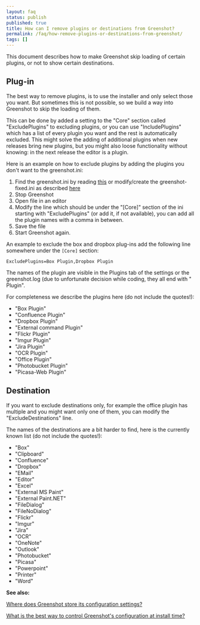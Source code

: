 ```yaml
---
layout: faq
status: publish
published: true
title: How can I remove plugins or destinations from Greenshot?
permalink: /faq/how-remove-plugins-or-destinations-from-greenshot/
tags: []
---
```


This document describes how to make Greenshot skip loading of certain plugins, or not to show certain destinations.

Plug-in
-------

The best way to remove plugins, is to use the installer and only select those you want.
But sometimes this is not possible, so we build a way into Greenshot to skip the loading of them.

This can be done by added a setting to the "Core" section called "ExcludePlugins" to excluding plugins, or you can use "IncludePlugins" which has a list of every plugin you want and the rest is automatically excluded.
This might solve the adding of additional plugins when new releases bring new plugins, but you might also loose functionality without knowing: in the next release the editor is a plugin.

Here is an example on how to exclude plugins by adding the plugins you don't want to the greenshot.ini:

1. Find the greenshot.ini by reading [this](http://getgreenshot.org/faq/where-does-greenshot-store-its-configuration-settings/) or modify/create the greenshot-fixed.ini as described [here](/faq/what-is-the-best-way-to-control-greenshots-configuration-at-install-time/)
2. Stop Greenshot
3. Open file in an editor
4. Modify the line which should be under the "[Core]" section of the ini starting with "ExcludePlugins" (or add it, if not available), you can add all the plugin names with a comma in between.
5. Save the file
6. Start Greenshot again.

An example to exclude the box and dropbox plug-ins add the following line somewhere under the ```[Core]``` section:

```
ExcludePlugins=Box Plugin,Dropbox Plugin
```

The names of the plugin are visible in the Plugins tab of the settings or the greenshot.log (due to unfortunate decision while coding, they all end with " Plugin".

For completeness we describe the plugins here (do not include the quotes!):

* "Box Plugin"
* "Confluence Plugin"
* "Dropbox Plugin"
* "External command Plugin"
* "Flickr Plugin"
* "Imgur Plugin"
* "Jira Plugin"
* "OCR Plugin"
* "Office Plugin"
* "Photobucket Plugin"
* "Picasa-Web Plugin"


Destination
-----------

If you want to exclude destinations only, for example the office plugin has multiple and you might want only one of them, you can modify the "ExcludeDestinations" line.

The names of the destinations are a bit harder to find, here is the currently known list (do not include the quotes!):

* "Box"
* "Clipboard"
* "Confluence"
* "Dropbox"
* "EMail"
* "Editor"
* "Excel"
* "External MS Paint"
* "External Paint.NET"
* "FileDialog"
* "FileNoDialog"
* "Flickr"
* "Imgur"
* "Jira"
* "OCR"
* "OneNote"
* "Outlook"
* "Photobucket"
* "Picasa"
* "Powerpoint"
* "Printer"
* "Word"

**See also:**

[Where does Greenshot store its configuration settings?](/faq/where-does-greenshot-store-its-configuration-settings/)

[What is the best way to control Greenshot's configuration at install time?](/faq/what-is-the-best-way-to-control-greenshots-configuration-at-install-time/)
